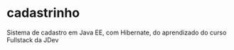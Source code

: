 # cadastrinho
Sistema de cadastro em Java EE, com Hibernate, do aprendizado do curso Fullstack da JDev

